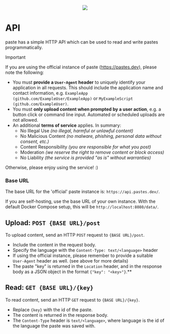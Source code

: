 <p align="center">
  <img src=".github/banner.svg">
</p>

# API
paste has a simple HTTP API which can be used to read and write pastes programmatically.

> [!IMPORTANT]
> If you are using the official instance of paste (https://pastes.dev), please note the following:
> 
> * You must **provide a  `User-Agent` header** to uniquely identify your application in all requests. This should include the application name and contact information, e.g. `ExampleApp (github.com/ExampleUser/ExampleApp)` or `MyExampleScript (github.com/ExampleUser)`.
> * You must **only upload content when prompted by a user action**, e.g. a button click or command line input. Automated or scheduled uploads are not allowed.
> * An additional **terms of service** applies. In summary:
>   * No Illegal Use *(no illegal, harmful or unlawful content)*
>   * No Malicious Content *(no malware, phishing, personal data without consent, etc.)*
>   * Content Responsibility *(you are responsible for what you post)*
>   * Moderation *(we reserve the right to remove content or block access)*
>   * No Liability *(the service is provided "as is" without warranties)*
>
> Otherwise, please enjoy using the service! :)

### Base URL
The base URL for the 'official' paste instance is: `https://api.pastes.dev/`.

If you are self-hosting, use the base URL of your own instance. With the default Docker Compose setup, this will be `http://localhost:8080/data/`.

## Upload: `POST {BASE URL}/post`

To upload content, send an HTTP `POST` request to `{BASE URL}/post`.

* Include the content in the request body.
* Specify the language with the `Content-Type: text/<language>` header
* If using the official instance, please remember to provide a suitable `User-Agent` header as well. (see above for more details)
* The paste "key" is returned in the `Location` header, and in the response body as a JSON object in the format `{"key": "<key>"}`.**

## Read: `GET {BASE URL}/{key}`

To read content, send an HTTP `GET` request to `{BASE URL}/{key}`.

* Replace `{key}` with the id of the paste.
* The content is returned in the response body.
* The `Content-Type` header is `text/<language>`, where language is the id of the language the paste was saved with.
